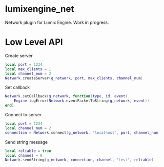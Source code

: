 # lumixengine_net
Network plugin for Lumix Engine. Work in progress.

# Low Level API

Create server

```lua
local port = 1234
local max_clients = 1
local channel_num = 2
Network.createServer(g_network, port, max_clients, channel_num)
```

Set callback

```lua
Network.setCallback(g_network, function(type, id, event)
	Engine.logError(Network.eventPacketToString(g_network, event))
end)
```

Connect to server

```lua
local port = 1234
local channel_num = 2
connection = Network.connect(g_network, "localhost", port, channel_num)
```

Send string message

```lua
local reliable = true
local channel = 0
Network.sendString(g_network, connection, channel, "test", reliable)
```

